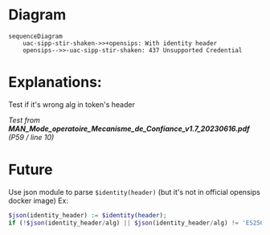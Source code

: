 # Diagram
```mermaid
sequenceDiagram
    uac-sipp-stir-shaken->>+opensips: With identity header
    opensips-->>-uac-sipp-stir-shaken: 437 Unsupported Credential
```

# Explanations:
Test if it's wrong alg in token's header

*Test from **MAN_Mode_operatoire_Mecanisme_de_Confiance_v1.7_20230616.pdf** (P59 / line 10)*

# Future
Use json module to parse `$identity(header)` (but it's not in official opensips docker image)
Ex:
```php
$json(identity_header) := $identity(header);
if (!$json(identity_header/alg) || $json(identity_header/alg) != 'ES256') 
```

